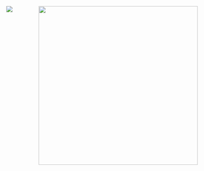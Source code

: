 ![](https://spotify-github-profile.vercel.app/api/view?uid=pse89k5gpgud4vnulv2lcdzvk&cover_image=true&theme=default&bar_color=ff0000&bar_color_cover=false)
<a href="#"><img src="https://github-readme-stats.vercel.app/api/top-langs/?username=youfoundalpha&layout=compact&theme=radical&border_radius=8&hide_border=true&bg_color=121212&title_color=ffffff&text_color=ffffff"  align="right" width="419"></a>

